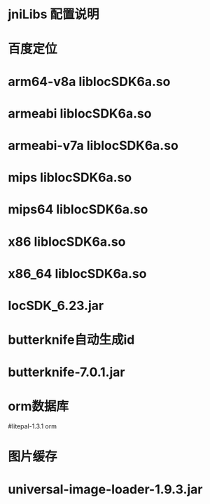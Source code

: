 # jniLibs 配置说明

# 百度定位
#    arm64-v8a liblocSDK6a.so
#    armeabi liblocSDK6a.so
#    armeabi-v7a liblocSDK6a.so
#    mips liblocSDK6a.so
#    mips64 liblocSDK6a.so
#    x86 liblocSDK6a.so
#    x86_64 liblocSDK6a.so
#    locSDK_6.23.jar

# butterknife自动生成id
#    butterknife-7.0.1.jar

# orm数据库
#litepal-1.3.1 orm

# 图片缓存
# universal-image-loader-1.9.3.jar
